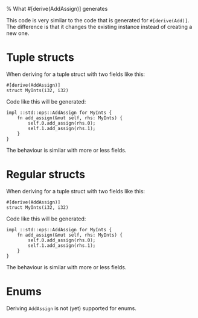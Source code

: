 % What #[derive(AddAssign)] generates

This code is very similar to the code that is generated for `#[derive(Add)]`.
The difference is that it changes the existing instance instead of creating a
new one.

# Tuple structs

When deriving for a tuple struct with two fields like this:

```
#[derive(AddAssign)]
struct MyInts(i32, i32)
```

Code like this will be generated:

```
impl ::std::ops::AddAssign for MyInts {
    fn add_assign(&mut self, rhs: MyInts) {
        self.0.add_assign(rhs.0);
        self.1.add_assign(rhs.1);
    }
}
```

The behaviour is similar with more or less fields.



# Regular structs

When deriving for a tuple struct with two fields like this:

```
#[derive(AddAssign)]
struct MyInts(i32, i32)
```

Code like this will be generated:

```
impl ::std::ops::AddAssign for MyInts {
    fn add_assign(&mut self, rhs: MyInts) {
        self.0.add_assign(rhs.0);
        self.1.add_assign(rhs.1);
    }
}
```

The behaviour is similar with more or less fields.


# Enums

Deriving `AddAssign` is not (yet) supported for enums.
